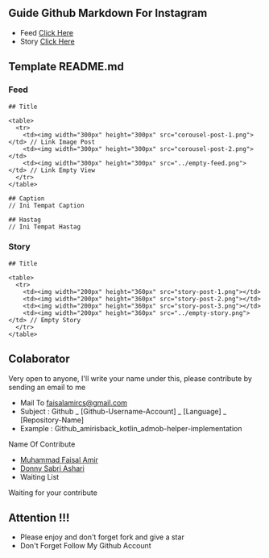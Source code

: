 ## Guide Github Markdown For Instagram

- Feed [Click Here](https://github.com/frogobox/frogo-social-media-post/tree/main/instagram/feed)
- Story [Click Here](https://github.com/frogobox/frogo-social-media-post/tree/main/instagram/story)

## Template README.md

### Feed

    ## Title

    <table>
      <tr>
        <td><img width="300px" height="300px" src="corousel-post-1.png"></td> // Link Image Post
        <td><img width="300px" height="300px" src="corousel-post-2.png"></td>
        <td><img width="300px" height="300px" src="../empty-feed.png"></td> // Link Empty View
      </tr>
    </table>

    ## Caption
    // Ini Tempat Caption

    ## Hastag
    // Ini Tempat Hastag


### Story

    ## Title

    <table>
      <tr>
        <td><img width="200px" height="360px" src="story-post-1.png"></td>
        <td><img width="200px" height="360px" src="story-post-2.png"></td>
        <td><img width="200px" height="360px" src="story-post-3.png"></td>
        <td><img width="200px" height="360px" src="../empty-story.png"></td> // Empty Story
      </tr>
    </table>


## Colaborator
Very open to anyone, I'll write your name under this, please contribute by sending an email to me

- Mail To faisalamircs@gmail.com
- Subject : Github _ [Github-Username-Account] _ [Language] _ [Repository-Name]
- Example : Github_amirisback_kotlin_admob-helper-implementation

Name Of Contribute
- [Muhammad Faisal Amir](https://github.com/amirisback)
- [Donny Sabri Ashari](https://github.com/donnysashari)
- Waiting List

Waiting for your contribute

## Attention !!!
- Please enjoy and don't forget fork and give a star
- Don't Forget Follow My Github Account
